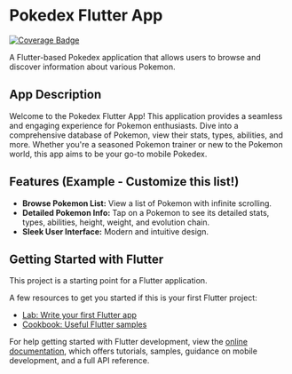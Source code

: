 # Pokedex Flutter App

<!-- COVERAGE_BADGE_START -->
[![Coverage Badge](https://img.shields.io/badge/coverage-91%25-success.svg)](https://github.com/ibnutriyardi/pokedex/actions/workflows/)
<!-- COVERAGE_BADGE_END -->

A Flutter-based Pokedex application that allows users to browse and discover information about various Pokemon.

## App Description

Welcome to the Pokedex Flutter App! This application provides a seamless and engaging experience for Pokemon enthusiasts. Dive into a comprehensive database of Pokemon, view their stats, types, abilities, and more. Whether you're a seasoned Pokemon trainer or new to the Pokemon world, this app aims to be your go-to mobile Pokedex.

## Features (Example - Customize this list!)

*   **Browse Pokemon List:** View a list of Pokemon with infinite scrolling.
*   **Detailed Pokemon Info:** Tap on a Pokemon to see its detailed stats, types, abilities, height, weight, and evolution chain.
*   **Sleek User Interface:** Modern and intuitive design.

## Getting Started with Flutter

This project is a starting point for a Flutter application.

A few resources to get you started if this is your first Flutter project:

- [Lab: Write your first Flutter app](https://docs.flutter.dev/get-started/codelab)
- [Cookbook: Useful Flutter samples](https://docs.flutter.dev/cookbook)

For help getting started with Flutter development, view the
[online documentation](https://docs.flutter.dev/), which offers tutorials,
samples, guidance on mobile development, and a full API reference.
